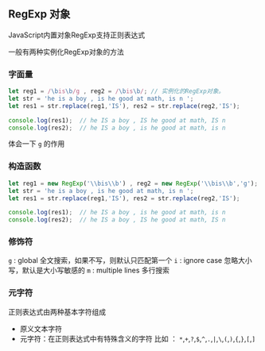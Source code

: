 ## RegExp 对象

JavaScript内置对象RegExp支持正则表达式

一般有两种实例化RegExp对象的方法

### 字面量

```javascript
let reg1 = /\bis\b/g , reg2 = /\bis\b/;	// 实例化的RegExp对象。
let str = 'he is a boy , is he good at math, is n ';
let res1 = str.replace(reg1,'IS'), res2 = str.replace(reg2,'IS');

console.log(res1);	// he IS a boy , IS he good at math, IS n 
console.log(res2);	// he IS a boy , is he good at math, is n 
```
体会一下 ```g``` 的作用


### 构造函数

``` javascript
let reg1 = new RegExp('\\bis\\b') , reg2 = new RegExp('\\bis\\b','g');
let str = 'he is a boy , is he good at math, is n ';
let res1 = str.replace(reg1,'IS'), res2 = str.replace(reg2,'IS');

console.log(res1);	// he IS a boy , is he good at math, is n 
console.log(res2);	// he IS a boy , IS he good at math, IS n
```

### 修饰符

```g``` : global 全文搜索，如果不写，则默认只匹配第一个
```i``` : ignore case 忽略大小写，默认是大小写敏感的
```m``` : multiple lines 多行搜索

### 元字符

正则表达式由两种基本字符组成

- 原义文本字符
- 元字符：在正则表达式中有特殊含义的字符
	比如 ： `*`,`+`,`?`,`$`,`^`,`.`,`|`,`\`,`(`,`)`,`{`,`}`,`[`,`]`



